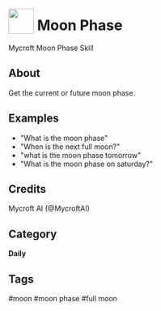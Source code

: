 # <img src='https://raw.githack.com/FortAwesome/Font-Awesome/master/svgs/solid/moon.svg' card_color='#22a7f0' width='50' height='50' style='vertical-align:bottom'/> Moon Phase
Mycroft Moon Phase Skill

## About 
Get the current or future moon phase.

## Examples 
* "What is the moon phase"
* "When is the next full moon?"
* "what is the moon phase tomorrow"
* "What is the moon phase on saturday?"

## Credits 
Mycroft AI (@MycroftAI)

## Category
**Daily**

## Tags
#moon
#moon phase
#full moon
